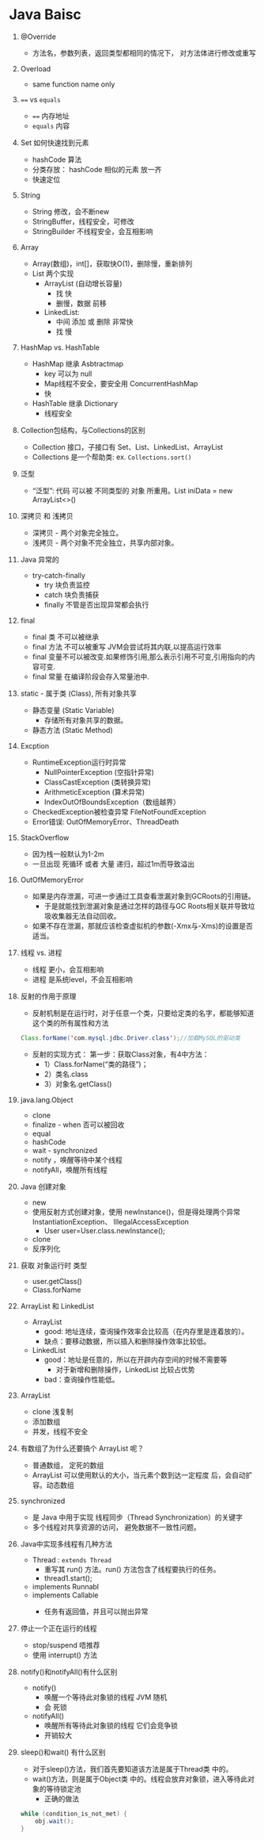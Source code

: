 # Java Baisc

1. @Override
   - 方法名，参数列表，返回类型都相同的情况下， 对方法体进行修改或重写
1. Overload
   - same function name only
1. `==` vs `equals`
   - `==` 内存地址
   - `equals` 内容
1. Set 如何快速找到元素
   - hashCode 算法
   - 分类存放： hashCode 相似的元素 放一齐
   - 快速定位
1. String
   - String 修改，会不断new
   - StringBuffer，线程安全，可修改
   - StringBuilder 不线程安全，会互相影响
1. Array
   - Array(数组)，int[]，获取快O(1)，删除慢，重新排列
   - List 两个实现
     - ArrayList (自动增长容量)
       - 找 快
       - 删慢，数据 前移
     - LinkedList: 
       - 中间 添加 或 删除 非常快
       - 找 慢
1. HashMap vs. HashTable
    - HashMap 继承 Asbtractmap
      - key 可以为 null
      - Map线程不安全，要安全用 ConcurrentHashMap
      - 快
    - HashTable 继承 Dictionary
      - 线程安全
1. Collection包结构，与Collections的区别
    - Collection 接口，子接口有 Set、List、LinkedList、ArrayList
    - Collections 是一个帮助类: ex. `Collections.sort()`
1. 泛型
    - “泛型”: 代码 可以被 不同类型的 对象 所重用。List<Integer> iniData = new ArrayList<>()
1. 深拷贝 和 浅拷贝
   - 深拷贝 - 两个对象完全独立。
   - 浅拷贝 - 两个对象不完全独立，共享内部对象。	
1. Java 异常的
    - try-catch-finally
      - try 块负责监控
      - catch 块负责捕获
      - finally 不管是否出现异常都会执行
1. final
   - final 类 不可以被继承
   - final 方法 不可以被重写 JVM会尝试将其内联,以提高运行效率
   - final 变量不可以被改变.如果修饰引用,那么表示引用不可变,引用指向的内容可变.
   - final 常量 在编译阶段会存入常量池中.
1. static - 属于类 (Class), 所有对象共享
    - 静态变量 (Static Variable)	
      - 存储所有对象共享的数据。
    - 静态方法 (Static Method)
1. Excption
    - RuntimeException运行时异常
      - NullPointerException (空指针异常)
      - ClassCastException (类转换异常)
      - ArithmeticException (算术异常)
      - IndexOutOfBoundsException（数组越界）
    - CheckedException被检查异常 FileNotFoundException
    - Error错误: OutOfMemoryError、ThreadDeath
1. StackOverflow
    - 因为栈一般默认为1-2m
    - 一旦出现 死循环 或者 大量 递归，超过1m而导致溢出
1. OutOfMemoryError
    - 如果是内存泄漏，可进一步通过工具查看泄漏对象到GCRoots的引用链。
      - 于是就能找到泄漏对象是通过怎样的路径与GC Roots相关联并导致垃圾收集器无法自动回收。
    - 如果不存在泄漏，那就应该检查虚拟机的参数(-Xmx与-Xms)的设置是否适当。
1. 线程 vs. 进程
    - 线程 更小，会互相影响
    - 进程 是系统level，不会互相影响
1. 反射的作用于原理
   - 反射机制是在运行时，对于任意一个类，只要给定类的名字，都能够知道这个类的所有属性和方法
    ```java
    Class.forName('com.mysql.jdbc.Driver.class');//加载MySQL的驱动类
    ```
    - 反射的实现方式：
      第一步：获取Class对象，有4中方法：
      - 1）Class.forName(“类的路径”)； 
      - 2）类名.class 
      - 3）对象名.getClass()
1. java.lang.Object
    - clone
    - finalize - when 否可以被回收
    - equal
    - hashCode
    - wait - synchronized
    - notify ，唤醒等待中某个线程
    - notifyAll，唤醒所有线程
1. Java 创建对象
    - new
    - 使用反射方式创建对象，使用 newInstance()，但是得处理两个异常 InstantiationException、
      IllegalAccessException
      - User user=User.class.newInstance();
    - clone
    - 反序列化
1. 获取 对象运行时 类型
    - user.getClass()
    - Class.forName
1. ArrayList 和 LinkedList
    - ArrayList 
      - good: 地址连续，查询操作效率会比较高（在内存里是连着放的）。
      - 缺点：要移动数据，所以插入和删除操作效率比较低。
    - LinkedList
        - good：地址是任意的，所以在开辟内存空间的时候不需要等
            - 对于新增和删除操作，LinkedList 比较占优势
        - bad：查询操作性能低。
1. ArrayList
    - clone 浅复制
    - 添加数组
    - 并发，线程不安全
1. 有数组了为什么还要搞个 ArrayList 呢？
   - 普通数组， 定死的数组
   - ArrayList 可以使用默认的大小，当元素个数到达一定程度 后，会自动扩容。动态数组
   
1. synchronized 
   - 是 Java 中用于实现 线程同步（Thread Synchronization）的关键字
   - 多个线程对共享资源的访问， 避免数据不一致性问题。

1. Java中实现多线程有几种方法
    - Thread : `extends Thread`
      - 重写其 run() 方法。run() 方法包含了线程要执行的任务。
      - thread1.start();
    - implements Runnabl
    - implements Callable<String>
        - 任务有返回值，并且可以抛出异常
1. 停止一个正在运行的线程
    - stop/suspend 唔推荐
    - 使用 interrupt() 方法

1. notify()和notifyAll()有什么区别
    - notify()
      - 唤醒一个等待此对象锁的线程 JVM 随机
      - 会 死锁
    - notifyAll()
      - 唤醒所有等待此对象锁的线程 它们会竞争锁
      - 开销较大
1. sleep()和wait() 有什么区别
   - 对于sleep()方法，我们首先要知道该方法是属于Thread类 中的。
   - wait()方法，则是属于Object类 中的。线程会放弃对象锁，进入等待此对象的等待锁定池
     - 正确的做法
    ```java
    while (condition_is_not_met) {
        obj.wait();
    }
    ```
      


























